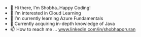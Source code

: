 - 👋 Hi there, I’m Shobha..Happy Coding!
- 👀 I’m interested in Cloud Learning
- 🌱 I’m currently learning Azure Fundamentals
- 💞️ Currently acquiring in-depth knowledge of Java
- 📫 How to reach me ... www.linkedin.com/in/shobhaporuran

<!---
SPoruran/SPoruran is a ✨ special ✨ repository because its `README.md` (this file) appears on your GitHub profile.
You can click the Preview link to take a look at your changes.
--->
